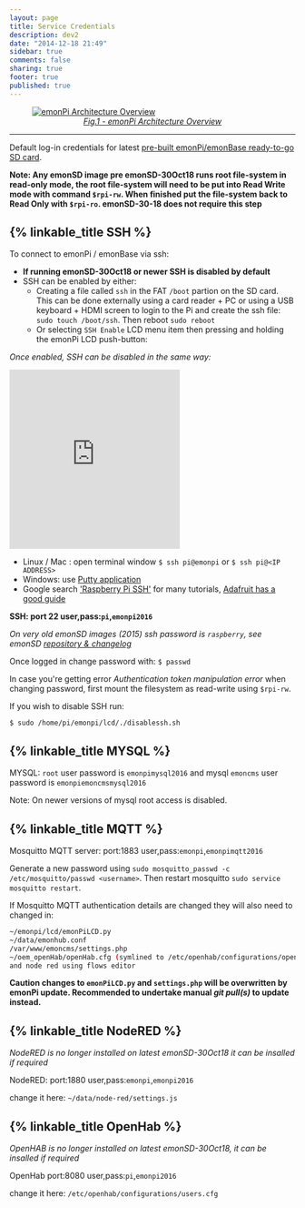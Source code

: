 ```yaml
---
layout: page
title: Service Credentials
description: dev2
date: "2014-12-18 21:49"
sidebar: true
comments: false
sharing: true
footer: true
published: true
---
```


<figure><a href="https://github.com/openenergymonitor/emonpi/raw/master/docs/emonPi_System_Diagram.png">
<img src="https://github.com/openenergymonitor/emonpi/raw/master/docs/emonPi_System_Diagram.png" alt="emonPi Architecture Overview">
<figcaption style="text-align:center;"><i>Fig.1 - emonPi Architecture Overview</i></figcaption>
</a>
</figure>

***

Default log-in credentials for latest [pre-built emonPi/emonBase ready-to-go SD card](https://github.com/openenergymonitor/emonpi/wiki/emonSD-pre-built-SD-card-Download-&-Change-Log).

**Note: Any emonSD image pre emonSD-30Oct18 runs root file-system in read-only mode, the root file-system will need to be put into Read Write mode with command `$rpi-rw`. When finished put the file-system back to Read Only with `$rpi-ro`. emonSD-30-18 does not require this step**

## {% linkable_title SSH %}

To connect to emonPi / emonBase via ssh:


 - **If running emonSD-30Oct18 or newer SSH is disabled by default**
 - SSH can be enabled by either:
    - Creating a file called `ssh` in the FAT `/boot` partion on the SD card. This can be done externally using a card reader + PC or using a USB keyboard + HDMI screen to login to the Pi and create the ssh file: `sudo touch /boot/ssh`. Then reboot `sudo reboot`
    - Or selecting `SSH Enable` LCD menu item then pressing and holding the emonPi LCD push-button:

*Once enabled, SSH can be disabled in the same way:*

<div class='videoWrapper'>
<iframe width="300" height="315" src="https://www.youtube.com/embed/sFwFamB-ifU" frameborder="0" allowfullscreen></iframe>
</div>

 - Linux / Mac : open terminal window `$ ssh pi@emonpi` or `$ ssh pi@<IP ADDRESS>`
 - Windows: use [Putty application](http://www.chiark.greenend.org.uk/~sgtatham/putty/download.html)
 - Google search ['Raspberry Pi SSH'](http://lmgtfy.com/?q=raspberry+pi+ssh) for many tutorials, [Adafruit has a good guide](https://learn.adafruit.com/downloads/pdf/adafruits-raspberry-pi-lesson-6-using-ssh.pdf)

**SSH: port 22 user,pass:`pi`,`emonpi2016`**

*On very old emonSD images (2015) ssh password is `raspberry`, see emonSD [repository & changelog](https://github.com/openenergymonitor/emonpi/wiki/emonSD-pre-built-SD-card-Download-&-Change-Log)*

Once logged in change password with: `$ passwd`

In case you're getting error _Authentication token manipulation error_ when changing password, first mount the filesystem as read-write using `$rpi-rw`.

If you wish to disable SSH run:

`$ sudo /home/pi/emonpi/lcd/./disablessh.sh`


## {% linkable_title MYSQL %}

MYSQL: `root` user password is `emonpimysql2016` and mysql `emoncms` user password is `emonpiemoncmsmysql2016`

Note: On newer versions of mysql root access is disabled.


## {% linkable_title MQTT %}

Mosquitto MQTT server: port:1883 user,pass:`emonpi`,`emonpimqtt2016`

Generate a new password using `sudo mosquitto_passwd -c /etc/mosquitto/passwd <username>`. Then restart mosquitto `sudo service mosquitto restart`.

If Mosquitto MQTT authentication details are changed they will also need to changed in:

```bash
~/emonpi/lcd/emonPiLCD.py
~/data/emonhub.conf
/var/www/emoncms/settings.php
~/oem_openHab/openHab.cfg (symlined to /etc/openhab/configurations/openhab.cfg)
and node red using flows editor
```

**Caution changes to `emonPiLCD.py` and `settings.php` will be overwritten by emonPi update. Recommended to undertake manual *git pull(s)* to update instead.**

## {% linkable_title NodeRED %}

*NodeRED is no longer installed on latest emonSD-30Oct18 it can be insalled if required*

NodeRED: port:1880 user,pass:`emonpi`,`emonpi2016`

change it here:  `~/data/node-red/settings.js`


## {% linkable_title OpenHab %}

*OpenHAB is no longer installed on latest emonSD-30Oct18, it can be insalled if required*

OpenHab port:8080 user,pass:`pi`,`emonpi2016`

change it here: `/etc/openhab/configurations/users.cfg`
